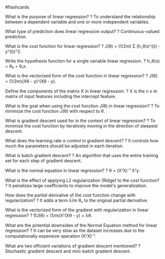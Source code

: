 #flashcards

What is the purpose of linear regression?
?
To understand the relationship between a dependent variable and one or more independent variables.

What type of prediction does linear regression output?
?
Continuous-valued prediction.

What is the cost function for linear regression?
?
J(θ) = (1/2m) Σ (h_θ(x^(i)) - y^(i))^2.

Write the hypothesis function for a single variable linear regression.
?
h_θ(x) = θ₀ + θ₁x.

What is the vectorized form of the cost function in linear regression?
?
J(θ) = (1/2m)(Xθ - y)ᵀ(Xθ - y).

Define the components of the matrix X in linear regression.
?
X is the n x m matrix of input features including the intercept feature.

What is the goal when using the cost function J(θ) in linear regression?
?
To minimize the cost function J(θ) with respect to θ.

What is gradient descent used for in the context of linear regression?
?
To minimize the cost function by iteratively moving in the direction of steepest descent.

What does the learning rate α control in gradient descent?
?
It controls how much the parameters should be adjusted in each iteration.

What is batch gradient descent?
?
An algorithm that uses the entire training set for each step of gradient descent.

What is the normal equation in linear regression?
?
θ = (XᵀX)⁻¹ Xᵀy.

What is the effect of applying L2 regularization (Ridge) to the cost function?
?
It penalizes large coefficients to improve the model's generalization.

How does the partial derivative of the cost function change with regularization?
?
It adds a term λ/m θₓ to the original partial derivative.

What is the vectorized form of the gradient with regularization in linear regression?
?
∇J(θ) = (1/m)Xᵀ(Xθ - y) + λθ.

What are the potential downsides of the Normal Equation method for linear regression?
?
It can be very slow as the dataset increases due to the computationally expensive operation (XᵀX)⁻¹.

What are two efficient variations of gradient descent mentioned?
?
Stochastic gradient descent and mini-batch gradient descent.

